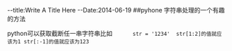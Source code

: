 --title:Write A Title Here
--Date:2014-06-19
##pyhone 字符串处理的一个有趣的方法

python可以获取截断任一串字符串比如
`		str = '1234' 
 		str[1:2]的值就应该为1
 		str[:-1]的值就应该为123
`